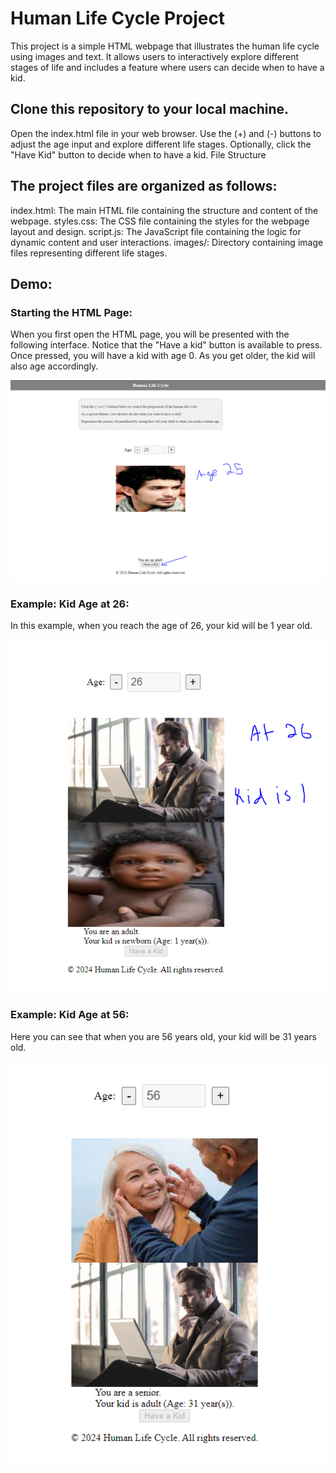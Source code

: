 # Human Life Cycle Project
This project is a simple HTML webpage that illustrates the human life cycle using images and text. It allows users to interactively explore different stages of life and includes a feature where users can decide when to have a kid.

## Clone this repository to your local machine.
Open the index.html file in your web browser.
Use the (+) and (-) buttons to adjust the age input and explore different life stages.
Optionally, click the "Have Kid" button to decide when to have a kid.
File Structure


## The project files are organized as follows:

index.html: The main HTML file containing the structure and content of the webpage.
styles.css: The CSS file containing the styles for the webpage layout and design.
script.js: The JavaScript file containing the logic for dynamic content and user interactions.
images/: Directory containing image files representing different life stages.

## Demo:

### Starting the HTML Page:
When you first open the HTML page, you will be presented with the following interface. Notice that the "Have a kid" button is available to press. Once pressed, you will have a kid with age 0. As you get older, the kid will also age accordingly.

![Starting Page](https://raw.githubusercontent.com/MGWilllin/public_Human_Life_HTML_CSS_JAVASCRIPT/0d19c8e43297ad95b1313d07e6367e59e0346285/Demo/AgeForKid.PNG)

### Example: Kid Age at 26:
In this example, when you reach the age of 26, your kid will be 1 year old.

![Kid Age at 26](https://raw.githubusercontent.com/MGWilllin/public_Human_Life_HTML_CSS_JAVASCRIPT/0d19c8e43297ad95b1313d07e6367e59e0346285/Demo/kidAge.PNG)

### Example: Kid Age at 56:
Here you can see that when you are 56 years old, your kid will be 31 years old.

![Kid Age at 56](https://raw.githubusercontent.com/MGWilllin/public_Human_Life_HTML_CSS_JAVASCRIPT/0d19c8e43297ad95b1313d07e6367e59e0346285/Demo/kidAge2.PNG)
